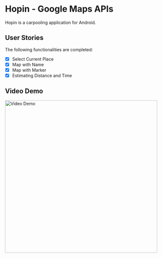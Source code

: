 # Hopin - Google Maps APIs

Hopin is a carpooling application for Android.

## User Stories

The following functionalities are completed:
* [X] Select Current Place
* [X] Map with Name
* [X] Map with Marker
* [X] Estimating Distance and Time

## Video Demo 
<img src="/gif/2EMTdLG.gif?raw=true" title='Video Demo' width='500' alt='Video Demo' />
